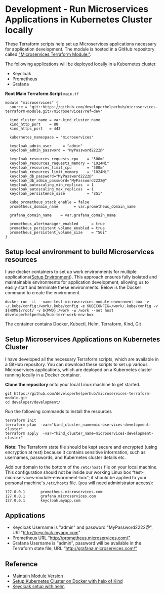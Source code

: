 # Development - Run Microservices Applications in Kubernetes Cluster locally
These Terraform scripts help set up Microservices applications necessary for application development. The module is hosted in a GitHub repository called ["Microservices Terraform Module."](https://github.com/developerhelperhub/microservices-terraform-module).

The following applications will be deployed locally in a Kubernetes cluster.
* Keycloak
* Prometheus
* Grafana

**Root Main Terraform Script** `main.tf`
```shell
module "microservices" {
  source = "git::https://github.com/developerhelperhub/microservices-terraform-module.git//microservices?ref=dev"

  kind_cluster_name = var.kind_cluster_name
  kind_http_port    = 80
  kind_https_port   = 443

  kubernetes_namespace = "microservices"

  keycloak_admin_user     = "admin"
  keycloak_admin_password = "MyPassword2222@"

  keycloak_resources_requests_cpu    = "500m"
  keycloak_resources_requests_memory = "1024Mi"
  keycloak_resources_limit_cpu       = "500m"
  keycloak_resources_limit_memory    = "1024Mi"
  keycloak_db_password="MyPassword2222@"
  keycloak_db_admin_password="MyPassword2222@"
  keycloak_autoscaling_min_replicas  = 1
  keycloak_autoscaling_max_replicas  = 1
  keycloak_persistence_size          = "8Gi"

  kube_prometheus_stack_enable = false
  prometheus_domain_name       = var.prometheus_domain_name

  grafana_domain_name    = var.grafana_domain_name

  prometheus_alertmanager_enabled      = true
  prometheus_persistent_volume_enabled = true
  prometheus_persistent_volume_size    = "5Gi"
}
```

## Setup local environment to build Microservices resources
I use docker containers to set up work environments for multiple applications([Setup Environment](https://dev.to/binoy_59380e698d318/setup-linux-box-on-local-with-docker-container-3k8)). This approach ensures fully isolated and maintainable environments for application development, allowing us to easily start and terminate these environments. Below is the Docker command to create the environment.
```shell
docker run -it --name test-microservices-module-envornment-box -v ~/.kube/config:/work/.kube/config -e KUBECONFIG=/work/.kube/config -v ${HOME}/root/ -v ${PWD}:/work -w /work --net host developerhelperhub/kub-terr-work-env-box
```
The container contains Docker, Kubectl, Helm, Terraform, Kind, Git

## Setup Microservices Applications on Kubernetes Cluster 
I have developed all the necessary Terraform scripts, which are available in a GitHub repository. You can download these scripts to set up various Microservices applications, which are deployed on a Kubernetes cluster running locally in a Docker container.

**Clone the repository** onto your local Linux machine to get started.
```shell
git https://github.com/developerhelperhub/microservices-terraform-module.git
cd developer/development/
```

Run the following commands to install the resources
```shell
terraform init
terraform plan  -var="kind_cluster_name=microservices-development-cluster"
terraform apply  -var="kind_cluster_name=microservices-development-cluster"
```

**Note:** The Terraform state file should be kept secure and encrypted (using encryption at rest) because it contains sensitive information, such as usernames, passwords, and Kubernetes cluster details etc.

Add our domain to the bottom of the `/etc/hosts` file on your local machine. This configuration should not be inside our working Linux box “test-microservices-module-envornment-box”; it should be applied to your personal machine's `/etc/hosts` file. 
(you will need administrator access):
```shell
127.0.0.1       prometheus.microservices.com
127.0.0.1       grafana.microservices.com
127.0.0.1       keycloak.myapp.com
```
## Applications 
* Keycloak Username is "admin" and password "MyPassword2222@", URl "http://keycloak.myapp.com"
* Prometheus URL “http://prometheus.microservices.com/”
* Grafana Username is "admin", password will be available in the Terraform state file, URL “http://grafana.microservices.com/”


## Reference
* [Maintain Module Version](https://github.com/developerhelperhub/kuberentes-help/tree/main/terraform/sections/00004)
* [Setup Kubernetes Cluster on Docker with help of Kind](https://github.com/developerhelperhub/kuberentes-help/tree/main/terraform/sections/00001)
* [Keycloak setup with helm](https://github.com/developerhelperhub/kuberentes-help/tree/main/kubenretes/tutorials/sections/0011)